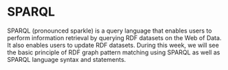 # SPARQL

SPARQL \(pronounced sparkle\) is a query language that enables users to perform information retrieval by querying RDF datasets on the Web of Data. It also enables users to update RDF datasets. During this week, we will see the basic principle of RDF graph pattern matching using SPARQL as well as SPARQL language syntax and statements.



